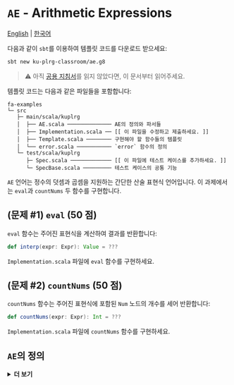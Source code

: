 # `AE` - Arithmetic Expressions

[English](./README.md) | [한국어](./README.ko.md)

다음과 같이 `sbt`를 이용하여 템플릿 코드를 다운로드 받으세요:
```bash
sbt new ku-plrg-classroom/ae.g8
```

> :warning: 아직 [공용 지침서](https://github.com/ku-plrg-classroom/docs/blob/main/README.ko.md)를 읽지 않았다면, 이 문서부터 읽어주세요.

템플릿 코드는 다음과 같은 파일들을 포함합니다:
```
fa-examples
└─ src
   ├─ main/scala/kuplrg
   │  ├── AE.scala ────────────── AE의 정의와 파서들
   │  ├── Implementation.scala ── [[ 이 파일을 수정하고 제출하세요. ]]
   │  ├── Template.scala ──────── 구현해야 할 함수들의 템플릿
   │  └── error.scala ─────────── `error` 함수의 정의
   └─ test/scala/kuplrg
      ├─ Spec.scala ───────────── [[ 이 파일에 테스트 케이스를 추가하세요. ]]
      └─ SpecBase.scala ───────── 테스트 케이스의 공통 기능
```

`AE` 언어는 정수의 덧셈과 곱셈을 지원하는 간단한 산술 표현식 언어입니다. 이
과제에서는 `eval`과 `countNums` 두 함수를 구현합니다.

## (문제 #1) `eval` (50 점)

`eval` 함수는 주어진 표현식을 계산하여 결과를 반환합니다:
```scala
def interp(expr: Expr): Value = ???
```
`Implementation.scala` 파일에 `eval` 함수를 구현하세요.

## (문제 #2) `countNums` (50 점)

`countNums` 함수는 주어진 표현식에 포함된 `Num` 노드의 개수를 세어 반환합니다:
```scala
def countNums(expr: Expr): Int = ???
```
`Implementation.scala` 파일에 `countNums` 함수를 구현하세요.

## `AE`의 정의

<details>
<summary markdown="span"><b>더 보기</b></summary>

### 구체적 문법 (Concrete Syntax)

```bnf
<expr>   ::= <number>
           | <expr> "+" <expr>
           | <expr> "*" <expr>
           | "(" <expr> ")"

<digit>  ::= "0" | "1" | ... | "9"
<nat>    ::= <digit> | <digit> <nat>
<number> ::= <nat> | "-" <nat>
```

| 연산자 | 결합 방향 (Associativity) | 우선 순위 (Precedence) |
|:------:|:-------------------------:|:----------------------:|
| `*`    | 왼쪽 (Left)               | 1                      |
| `+`    | 왼쪽 (Left)               | 2                      |

### 요약 문법 (Abstract Syntax)

```math
\large
\begin{array}{lcll}
e
&\texttt{::=}& n & (\texttt{Num}) \\
&\mid& e \; \texttt{+} \; e & (\texttt{Add}) \\
&\mid& e \; \texttt{*} \; e & (\texttt{Mul}) \\
\end{array}
```

### 큰 걸음 동작 의미 (Big-Step Operational Semantics)

> :bookmark: 혹은 자연적 의미 (Natural Semantics) 로 불립니다.

```math
\large
\texttt{Num}\frac{
}{
  \vdash n \Rightarrow n
}
\qquad
\texttt{Add}\frac{
  \vdash e_1 \Rightarrow n_1
  \qquad
  \vdash e_2 \Rightarrow n_2
}{
  \vdash e_1 \; \texttt{+} \; e_2 \Rightarrow n_1 + n_2
}
\qquad
\texttt{Mul}\frac{
  \vdash e_1 \Rightarrow n_1
  \qquad
  \vdash e_2 \Rightarrow n_2
}{
  \vdash e_1 \; \texttt{*} \; e_2 \Rightarrow n_1 \times n_2
}
```

</details>
